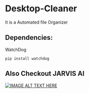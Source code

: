 # Desktop-Cleaner
It is a Automated file Organizer


## Dependencies:

WatchDog

```
pip install watchdog
```


## Also Checkout JARVIS AI

[![IMAGE ALT TEXT HERE](https://img.youtube.com/vi/LPczI5RdfWM/0.jpg)](https://www.youtube.com/watch?v=LPczI5RdfWM)

